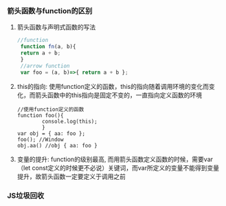 ### 箭头函数与function的区别

1. 箭头函数与声明式函数的写法

   ~~~javascript
   //function
    function fn(a, b){
    return a + b;
    }
    //arrow function
    var foo = (a, b)=>{ return a + b };
   ~~~

2. this的指向: 使用function定义的函数，this的指向随着调用环境的变化而变化，而箭头函数中的this指向是固定不变的，一直指向定义函数的环境

    ~~~javascirpt
    //使用function定义的函数
    function foo(){
            console.log(this);
            }
    var obj = { aa: foo };
    foo(); //Window
    obj.aa() //obj { aa: foo }
    ~~~

3. 变量的提升:
   function的级别最高, 而用箭头函数定义函数的时候，需要var（let const定义的时候更不必说）关键词，而var所定义的变量不能得到变量提升，故箭头函数一定要定义于调用之前

### JS垃圾回收
